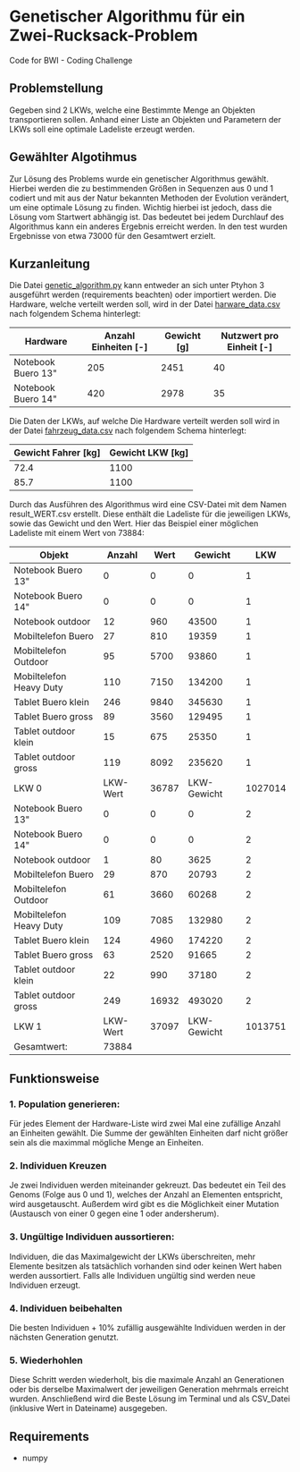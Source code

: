 # Genetischer Algorithmu für ein Zwei-Rucksack-Problem
Code for BWI - Coding Challenge

## Problemstellung

Gegeben sind 2 LKWs, welche eine Bestimmte Menge an Objekten transportieren sollen. Anhand einer Liste an Objekten und Parametern der LKWs soll eine optimale Ladeliste erzeugt werden.

## Gewählter Algotihmus

Zur Lösung des Problems wurde ein genetischer Algorithmus gewählt. Hierbei werden die zu bestimmenden Größen in Sequenzen aus 0 und 1 codiert und mit aus der Natur bekannten Methoden der Evolution verändert, um eine optimale Lösung zu finden. Wichtig hierbei ist jedoch, dass die Lösung vom Startwert abhängig ist. Das bedeutet bei jedem Durchlauf des Algorithmus kann ein anderes Ergebnis erreicht werden. In den test wurden Ergebnisse von etwa 73000 für den Gesamtwert erzielt.

## Kurzanleitung

Die Datei [genetic_algorithm.py](https://github.com/CeKl/Genetischer-Algorithmus/blob/master/genetic_algorithm.py) kann entweder an sich unter Ptyhon 3 ausgeführt werden (requirements beachten) oder importiert werden. Die Hardware, welche verteilt werden soll, wird in der Datei [harware_data.csv](https://github.com/CeKl/Genetischer-Algorithmus/blob/master/harware_data.csv) nach folgendem Schema hinterlegt:

| Hardware           | Anzahl Einheiten [-] | Gewicht [g] | Nutzwert pro Einheit [-] |
| ------------------ | -------------------- | ----------- | ------------------------ |
| Notebook Buero 13" | 205                  | 2451        | 40                       |
| Notebook Buero 14" | 420                  | 2978        | 35                       |

Die Daten der LKWs, auf welche Die Hardware verteilt werden soll wird in der Datei [fahrzeug_data.csv](https://github.com/CeKl/Genetischer-Algorithmus/blob/master/fahrzeug_data.csv) nach folgendem Schema hinterlegt:

| Gewicht Fahrer [kg] | Gewicht LKW [kg] |
| ------------------- | ---------------- |
| 72.4                | 1100             |
| 85.7                | 1100             |

Durch das Ausführen des Algorithmus wird eine CSV-Datei mit dem Namen result_WERT.csv erstellt. Diese enthält die Ladeliste für die jeweiligen LKWs, sowie das Gewicht und den Wert. Hier das Beispiel einer möglichen Ladeliste mit einem Wert von 73884:

| Objekt                  | Anzahl   | Wert  | Gewicht     | LKW     |
| ----------------------- | -------- | ----- | ----------- | ------- |
| Notebook Buero 13"      | 0        | 0     | 0           | 1       |
| Notebook Buero 14"      | 0        | 0     | 0           | 1       |
| Notebook outdoor        | 12       | 960   | 43500       | 1       |
| Mobiltelefon Buero      | 27       | 810   | 19359       | 1       |
| Mobiltelefon Outdoor    | 95       | 5700  | 93860       | 1       |
| Mobiltelefon Heavy Duty | 110      | 7150  | 134200      | 1       |
| Tablet Buero klein      | 246      | 9840  | 345630      | 1       |
| Tablet Buero gross      | 89       | 3560  | 129495      | 1       |
| Tablet outdoor klein    | 15       | 675   | 25350       | 1       |
| Tablet outdoor gross    | 119      | 8092  | 235620      | 1       |
| LKW 0                   | LKW-Wert | 36787 | LKW-Gewicht | 1027014 |
| Notebook Buero 13"      | 0        | 0     | 0           | 2       |
| Notebook Buero 14"      | 0        | 0     | 0           | 2       |
| Notebook outdoor        | 1        | 80    | 3625        | 2       |
| Mobiltelefon Buero      | 29       | 870   | 20793       | 2       |
| Mobiltelefon Outdoor    | 61       | 3660  | 60268       | 2       |
| Mobiltelefon Heavy Duty | 109      | 7085  | 132980      | 2       |
| Tablet Buero klein      | 124      | 4960  | 174220      | 2       |
| Tablet Buero gross      | 63       | 2520  | 91665       | 2       |
| Tablet outdoor klein    | 22       | 990   | 37180       | 2       |
| Tablet outdoor gross    | 249      | 16932 | 493020      | 2       |
| LKW 1                   | LKW-Wert | 37097 | LKW-Gewicht | 1013751 |
| Gesamtwert:             | 73884    |       |             |         |


## Funktionsweise

### 1. Population generieren:

Für jedes Element der Hardware-Liste wird zwei Mal eine zufällige Anzahl an Einheiten gewählt. Die Summe der gewählten Einheiten darf nicht größer sein als die maximmal mögliche Menge an Einheiten.

### 2. Individuen Kreuzen

Je zwei Individuen werden miteinander gekreuzt. Das bedeutet ein Teil des Genoms (Folge aus 0 und 1), welches der Anzahl an Elementen entspricht, wird ausgetauscht. Außerdem wird gibt es die Möglichkeit einer Mutation (Austausch von einer 0 gegen eine 1 oder andersherum).

### 3. Ungültige Individuen aussortieren:

Individuen, die das Maximalgewicht der LKWs überschreiten, mehr Elemente besitzen als tatsächlich vorhanden sind oder keinen Wert haben werden aussortiert. Falls alle Individuen ungültig sind werden neue Individuen erzeugt.
   
### 4. Individuen beibehalten

Die besten Individuen + 10% zufällig ausgewählte Individuen werden in der nächsten Generation genutzt.

### 5. Wiederhohlen

Diese Schritt werden wiederholt, bis die maximale Anzahl an Generationen oder bis derselbe Maximalwert der jeweiligen Generation mehrmals erreicht wurden. Anschließend wird die Beste Lösung im Terminal und als CSV_Datei (inklusive Wert in Dateiname) ausgegeben.

## Requirements
- numpy
